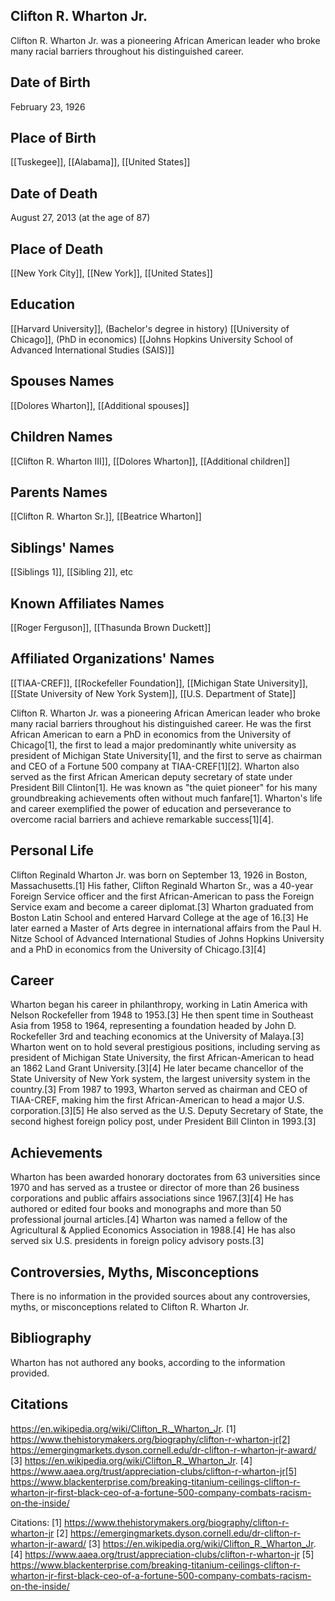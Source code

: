 ## Clifton R. Wharton Jr.
Clifton R. Wharton Jr. was a pioneering African American leader who broke many racial barriers throughout his distinguished career.

## Date of Birth
February 23, 1926

## Place of Birth
[[Tuskegee]], [[Alabama]], [[United States]]

## Date of Death
August 27, 2013 (at the age of 87)

## Place of Death
[[New York City]], [[New York]], [[United States]]

## Education
[[Harvard University]], (Bachelor's degree in history)
[[University of Chicago]], (PhD in economics)
[[Johns Hopkins University School of Advanced International Studies (SAIS)]]

## Spouses Names
[[Dolores Wharton]], [[Additional spouses]]

## Children Names
[[Clifton R. Wharton III]], [[Dolores Wharton]], [[Additional children]]

## Parents Names
[[Clifton R. Wharton Sr.]], [[Beatrice Wharton]]

## Siblings' Names
[[Siblings 1]], [[Sibling 2]], etc

## Known Affiliates Names
[[Roger Ferguson]], 
[[Thasunda Brown Duckett]]

## Affiliated Organizations' Names
[[TIAA-CREF]], [[Rockefeller Foundation]], [[Michigan State University]], [[State University of New York System]], [[U.S. Department of State]]

Clifton R. Wharton Jr. was a pioneering African American leader who broke many racial barriers throughout his distinguished career. He was the first African American to earn a PhD in economics from the University of Chicago[1], the first to lead a major predominantly white university as president of Michigan State University[1], and the first to serve as chairman and CEO of a Fortune 500 company at TIAA-CREF[1][2]. Wharton also served as the first African American deputy secretary of state under President Bill Clinton[1]. He was known as "the quiet pioneer" for his many groundbreaking achievements often without much fanfare[1]. Wharton's life and career exemplified the power of education and perseverance to overcome racial barriers and achieve remarkable success[1][4].

## Personal Life
Clifton Reginald Wharton Jr. was born on September 13, 1926 in Boston, Massachusetts.[1] His father, Clifton Reginald Wharton Sr., was a 40-year Foreign Service officer and the first African-American to pass the Foreign Service exam and become a career diplomat.[3] Wharton graduated from Boston Latin School and entered Harvard College at the age of 16.[3] He later earned a Master of Arts degree in international affairs from the Paul H. Nitze School of Advanced International Studies of Johns Hopkins University and a PhD in economics from the University of Chicago.[3][4]

## Career
Wharton began his career in philanthropy, working in Latin America with Nelson Rockefeller from 1948 to 1953.[3] He then spent time in Southeast Asia from 1958 to 1964, representing a foundation headed by John D. Rockefeller 3rd and teaching economics at the University of Malaya.[3] Wharton went on to hold several prestigious positions, including serving as president of Michigan State University, the first African-American to head an 1862 Land Grant University.[3][4] He later became chancellor of the State University of New York system, the largest university system in the country.[3] From 1987 to 1993, Wharton served as chairman and CEO of TIAA-CREF, making him the first African-American to head a major U.S. corporation.[3][5] He also served as the U.S. Deputy Secretary of State, the second highest foreign policy post, under President Bill Clinton in 1993.[3]

## Achievements
Wharton has been awarded honorary doctorates from 63 universities since 1970 and has served as a trustee or director of more than 26 business corporations and public affairs associations since 1967.[3][4] He has authored or edited four books and monographs and more than 50 professional journal articles.[4] Wharton was named a fellow of the Agricultural & Applied Economics Association in 1988.[4] He has also served six U.S. presidents in foreign policy advisory posts.[3]

## Controversies, Myths, Misconceptions
There is no information in the provided sources about any controversies, myths, or misconceptions related to Clifton R. Wharton Jr.

## Bibliography
Wharton has not authored any books, according to the information provided.

## Citations 
https://en.wikipedia.org/wiki/Clifton_R._Wharton_Jr.
[1] https://www.thehistorymakers.org/biography/clifton-r-wharton-jr[2] https://emergingmarkets.dyson.cornell.edu/dr-clifton-r-wharton-jr-award/
[3] https://en.wikipedia.org/wiki/Clifton_R._Wharton_Jr.
[4] https://www.aaea.org/trust/appreciation-clubs/clifton-r-wharton-jr[5] https://www.blackenterprise.com/breaking-titanium-ceilings-clifton-r-wharton-jr-first-black-ceo-of-a-fortune-500-company-combats-racism-on-the-inside/

Citations:
[1] https://www.thehistorymakers.org/biography/clifton-r-wharton-jr
[2] https://emergingmarkets.dyson.cornell.edu/dr-clifton-r-wharton-jr-award/
[3] https://en.wikipedia.org/wiki/Clifton_R._Wharton_Jr.
[4] https://www.aaea.org/trust/appreciation-clubs/clifton-r-wharton-jr
[5] https://www.blackenterprise.com/breaking-titanium-ceilings-clifton-r-wharton-jr-first-black-ceo-of-a-fortune-500-company-combats-racism-on-the-inside/